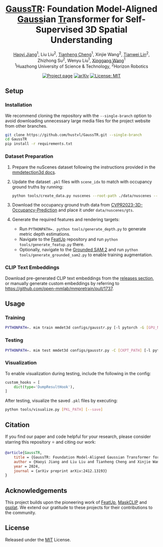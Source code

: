 <div align="center">

# [GaussTR](): Foundation Model-Aligned [Gauss]()ian [Tr]()ansformer for Self-Supervised 3D Spatial Understanding

[Haoyi Jiang](https://scholar.google.com/citations?user=_45BVtQAAAAJ)<sup>1</sup>, Liu Liu<sup>2</sup>, [Tianheng Cheng](https://scholar.google.com/citations?user=PH8rJHYAAAAJ)<sup>1</sup>, Xinjie Wang<sup>2</sup>,
[Tianwei Lin](https://wzmsltw.github.io/)<sup>2</sup>, Zhizhong Su<sup>2</sup>, Wenyu Liu<sup>1</sup>, [Xinggang Wang](https://xwcv.github.io/)<sup>1</sup><br>
<sup>1</sup>Huazhong University of Science & Technology, <sup>2</sup>Horizon Robotics

[![Project page](https://img.shields.io/badge/project%20page-hustvl.github.io%2FGaussTR-blue)](https://hustvl.github.io/GaussTR/)
[![arXiv](https://img.shields.io/badge/arXiv-2412.13193-red?logo=arXiv&logoColor=red)](https://arxiv.org/abs/2412.13193)
[![License: MIT](https://img.shields.io/github/license/hustvl/GaussTR)](LICENSE)

</div>

## Setup

### Installation

We recommend cloning the repository with the `--single-branch` option to avoid downloading unnecessary large media files for the project website from other branches.

```bash
git clone https://github.com/hustvl/GaussTR.git --single-branch
cd GaussTR
pip install -r requirements.txt
```

### Dataset Preparation

1. Prepare the nuScenes dataset following the instructions provided in the [mmdetection3d docs](https://mmdetection3d.readthedocs.io/en/latest/user_guides/dataset_prepare.html#nuscenes).
2. Update the dataset `.pkl` files with `scene_idx` to match with occupancy ground truths by running:

    ```bash
    python tools/create_data.py nuscenes --root-path ./data/nuscenes --out-dir ./data/nuscenes --extra-tag nuscenes
    ```

3. Download the occupancy ground truth data from [CVPR2023-3D-Occupancy-Prediction](https://github.com/CVPR2023-3D-Occupancy-Prediction/CVPR2023-3D-Occupancy-Prediction) and place it under `data/nuscenes/gts`.
4. Generate the required features and rendering targets:

    * Run `PYTHONPATH=. python tools/generate_depth.py` to generate metric depth estimations.
    * Navigate to the [FeatUp](https://github.com/mhamilton723/FeatUp) repository and run `python tools/generate_featup.py` there.
    * Optionally, navigate to the [Grounded SAM 2](https://github.com/IDEA-Research/Grounded-SAM-2) and run `python tools/generate_grounded_sam2.py` to enable training augmentation.

### CLIP Text Embeddings

Download pre-generated CLIP text embeddings from the [releases section](https://github.com/hustvl/GaussTR/releases/), or manually generate custom embeddings by referring to https://github.com/open-mmlab/mmpretrain/pull/1737.

## Usage

### Training

```bash
PYTHONPATH=. mim train mmdet3d configs/gausstr.py [-l pytorch -G [GPU_NUM]]
```

### Testing

```bash
PYTHONPATH=. mim test mmdet3d configs/gausstr.py -C [CKPT_PATH] [-l pytorch -G [GPU_NUM]]
```

### Visualization

To enable visualization during testing, include the following in the config:

```python
custom_hooks = [
    dict(type='DumpResultHook'),
]
```

After testing, visualize the saved `.pkl` files by executing:

```bash
python tools/visualize.py [PKL_PATH] [--save]
```

## Citation

If you find our paper and code helpful for your research, please consider starring this repository :star: and citing our work:

```BibTeX
@article{GaussTR,
    title = {GaussTR: Foundation Model-Aligned Gaussian Transformer for Self-Supervised 3D Spatial Understanding},
    author = {Haoyi Jiang and Liu Liu and Tianheng Cheng and Xinjie Wang and Tianwei Lin and Zhizhong Su and Wenyu Liu and Xinggang Wang},
    year = 2024,
    journal = {arXiv preprint arXiv:2412.13193}
}
```

## Acknowledgements

This project builds upon the pioneering work of [FeatUp](https://github.com/mhamilton723/FeatUp), [MaskCLIP](https://github.com/chongzhou96/MaskCLIP) and [gsplat](https://github.com/nerfstudio-project/gsplat).  We extend our gratitude to these projects for their contributions to the community.

## License

Released under the [MIT](LICENSE) License.

